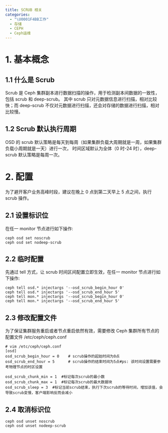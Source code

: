 ```yaml
---
title: SCRUB 相关
categories:
  - "\U0001F4BB工作"
  - 存储
  - CEPH
  - Ceph运维
---
```

# 1. 基本概念
## 1.1 什么是 Scrub
Scrub 是 Ceph 集群副本进行数据扫描的操作，用于检测副本间数据的一致性，包括 scrub 和 deep-scrub。
其中 scrub 只对元数据信息进行扫描，相对比较快；而 deep-scrub 不仅对元数据进行扫描，还会对存储的数据进行扫描，相对比较慢。

## 1.2 Scrub 默认执行周期
OSD 的 scrub 默认策略是每天到每周（如果集群负载大周期就是一周，如果集群负载小周期就是一天）进行一次，
时间区域默认为全体（0 时-24 时），deep-scrub 默认策略是每周一次。

# 2. 配置
为了避开客户业务高峰时段，建议在晚上 0 点到第二天早上 5 点之间，执行 scrub 操作。

## 2.1 设置标识位
在任一 monitor 节点进行如下操作:
```plain
ceph osd set noscrub
ceph osd set nodeep-scrub
```

## 2.2 临时配置
先通过 tell 方式，让 scrub 时间区间配置立即生效，在任一 monitor 节点进行如下操作:
```plain
ceph tell osd.* injectargs '--osd_scrub_begin_hour 0'
ceph tell osd.* injectargs '--osd_scrub_end_hour 5'
ceph tell mon.* injectargs '--osd_scrub_begin_hour 0'
ceph tell mon.* injectargs '--osd_scrub_end_hour 5'
```

## 2.3 修改配置文件
为了保证集群服务重启或者节点重启依然有效，需要修改 Ceph 集群所有节点的配置文件 /etc/ceph/ceph.conf
```plain
# vim /etc/ceph/ceph.conf
[osd]
osd_scrub_begin_hour = 0    # scrub操作的起始时间为0点
osd_scrub_end_hour = 5      # scrub操作的结束时间为5点#ps: 该时间设置需要参考物理节点的时区设置
 
osd_scrub_chunk_min = 1  #标记每次scrub的最小数
osd_scrub_chunk_max = 1  #标记每次scrub的最大数据块
osd_scrub_sleep = 3  #标记当前scrub结束，执行下次scrub的等待时间，增加该值，会导致scrub变慢，客户端影响反而会减小
```

## 2.4 取消标识位
```plain
ceph osd unset noscrub
ceph osd unset nodeep-scrub
```


